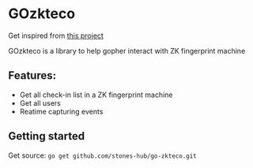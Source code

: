# GOzkteco

Get inspired from [this project](https://github.com/fananimi/pyzk)

GOzkteco is a library to help gopher interact with ZK fingerprint machine

## Features:

- Get all check-in list in a ZK fingerprint machine
- Get all users
- Reatime capturing events

## Getting started

Get source: ```go get github.com/stones-hub/go-zkteco.git```

